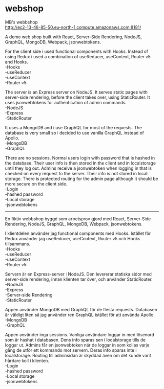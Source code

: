 # webshop
 MB's webbshop  
 http://ec2-13-48-85-50.eu-north-1.compute.amazonaws.com:8181/  
 
A demo web shop built with React, Server-Side Rendering, NodeJS, GraphQL, MongoDB, Webpack, jsonwebtokens.

For the client side i used functional components with Hooks. Instead of using Redux i used a combination of useReducer, useContext, Router v5 and Hooks.  
-Hooks\
-useReducer\
-useContext\
-Router v5  

The server is an Express server on NodeJS. It serves static pages with server-side rendering, before the client takes over, using StaticRouter. It uses jsonwebtokens for authentication of admin commands.  
-NodeJS\
-Express\
-StaticRouter  

It uses a MongoDB and i use GraphQL for most of the requests. The database is very small so i decided to use vanilla GraphQL instead of Apollo.  
-MongoDB\
-GraphQL  

There are no sessions. Normal users login with password that is hashed in the database. Their user info is then stored in the client and in localstorage until they log out. Admins receive a jsonwebtoken when logging in that is checked on every request to the server. Their info is not stored in local storage. There is protected routing for the admin page although it should be more secure on the client side.  
-Login\
-hashed password\
-Local storage\
-jsonwebtokens  

--------------------------------------------------------------------------------------------------------  
En fiktiv webbshop byggd som arbetsprov gjord med React, Server-Side Rendering, NodeJS, GraphQL, MongoDB, Webpack, jsonwebtokens.

I klientdelen använder jag functional components med Hooks. Istället för Redux använder jag useReducer, useContext, Router v5 och Hooks tillsammans.\
-Hooks\
-useReducer\
-useContext\
-Router v5  

Servern är en Express-server i NodeJS. Den levererar statiska sidor med server-side rendering, innan klienten tar över, och använder StaticRouter.  
-NodeJS\
-Express\
-Server-side Rendering\
-StaticRouter  

Appen använder MongoDB med GraphQL för de flesta requests. Databasen är väldigt liten så jag använder ren GraphQL istället för att använda Apollo.  
-MongoDB\
-GraphQL  

Appen använder inga sessions. Vanliga användare loggar in med lösenord som är hashat i databasen. Dens info sparas sen i localstorage tills de loggar ut. Admins får en jsonwebtoken när de loggar in som kollas varje gång de utför ett kommando mot servern. Deras info sparas inte i localstorage. Routing till adminsidan är skyddad även om det kunde varit hårdare koll i klienten.  
-Login\
-hashed password\
-Local storage\
-jsonwebtokens  


